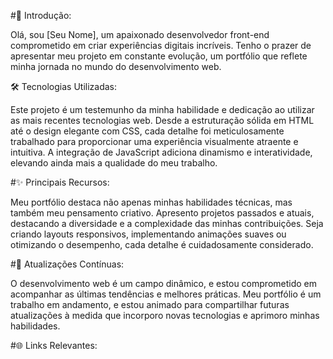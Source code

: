 #🚀 Introdução:

Olá, sou [Seu Nome], um apaixonado desenvolvedor front-end comprometido em criar experiências digitais incríveis. Tenho o prazer de apresentar meu projeto em constante evolução, um portfólio que reflete minha jornada no mundo do desenvolvimento web.

🛠️ Tecnologias Utilizadas:

Este projeto é um testemunho da minha habilidade e dedicação ao utilizar as mais recentes tecnologias web. Desde a estruturação sólida em HTML até o design elegante com CSS, cada detalhe foi meticulosamente trabalhado para proporcionar uma experiência visualmente atraente e intuitiva. A integração de JavaScript adiciona dinamismo e interatividade, elevando ainda mais a qualidade do meu trabalho.

#✨ Principais Recursos:

Meu portfólio destaca não apenas minhas habilidades técnicas, mas também meu pensamento criativo. Apresento projetos passados e atuais, destacando a diversidade e a complexidade das minhas contribuições. Seja criando layouts responsivos, implementando animações suaves ou otimizando o desempenho, cada detalhe é cuidadosamente considerado.

#🔄 Atualizações Contínuas:

O desenvolvimento web é um campo dinâmico, e estou comprometido em acompanhar as últimas tendências e melhores práticas. Meu portfólio é um trabalho em andamento, e estou animado para compartilhar futuras atualizações à medida que incorporo novas tecnologias e aprimoro minhas habilidades.

#🌐 Links Relevantes:
